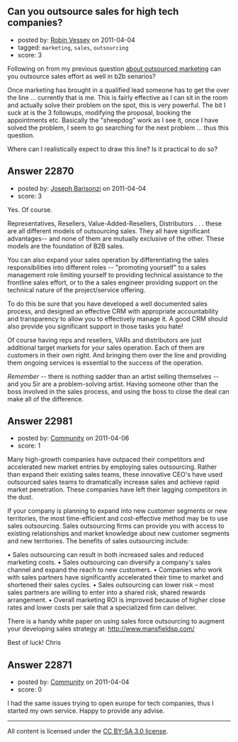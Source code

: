 ## Can you outsource sales for high tech companies?

- posted by: [Robin Vessey](https://stackexchange.com/users/-1/984-robin-vessey) on 2011-04-04
- tagged: `marketing`, `sales`, `outsourcing`
- score: 3

Following on from my previous question [about outsourced marketing][1] can you outsource sales effort as well in b2b senarios? 

Once marketing has brought in a qualified lead someone has to get the over the line ... currently that is me. This is fairly effective as I can sit in the room and actually solve their problem on the spot, this is very powerful. The bit I suck at is the 3 followups, modifying the proposal, booking the appointments etc. Basically the "sheepdog" work as I see it, once I have solved the problem, I seem to go searching for the next problem ... thus this question.

Where can I realistically expect to draw this line? Is it practical to do so?


  [1]: http://answers.onstartups.com/questions/22724/can-you-really-outsource-marketing-of-a-high-tech-company


## Answer 22870

- posted by: [Joseph Barisonzi](https://stackexchange.com/users/-1/8791-joseph-barisonzi) on 2011-04-04
- score: 3

Yes. Of course. 

Representatives, Resellers, Value-Added-Resellers, Distributors . . . these are all different models of outsourcing sales. They all have significant advantages-- and none of them are mutually exclusive of the other. These models are the foundation of B2B sales.  

You can also expand your sales operation by differentiating the sales responsibilities into different roles -- "promoting yourself" to a sales management role limiting yourself to providing technical assistance to the frontline sales effort, or to the a sales engineer providing support on the technical nature of the project/service offering. 

To do this be sure that you have developed a well documented sales process, and designed an effective CRM with appropriate accountability and transparency to allow you to effectively manage it. A good CRM should also provide you significant support in those tasks you hate! 

Of course having reps and resellers, VARs and distributors are just additional target markets for your sales operation. Each of them are customers in their own right. And bringing them over the line and providing them ongoing services is essential to the success of the operation. 

*Remember* -- there is nothing sadder than an artist selling themselves -- and you Sir are a problem-solving artist. Having someone other than the boss involved in the sales process, and using the boss to close the deal can make all of the difference.  


## Answer 22981

- posted by: [Community](https://stackexchange.com/users/-1/-1-community) on 2011-04-06
- score: 1

Many high-growth companies have outpaced their competitors and accelerated new market entries by employing sales outsourcing. Rather than expand their existing sales teams, these innovative CEO's have used outsourced sales teams to dramatically increase sales and achieve rapid market penetration. These companies have left their lagging competitors in the dust. 

If your company is planning to expand into new customer segments or new territories, the most time-efficient and cost-effective method may be to use sales outsourcing. Sales outsourcing firms can provide you with access to existing relationships and market knowledge about new customer segments and new territories. The benefits of sales outsourcing include: 
  
• Sales outsourcing can result in both increased sales and reduced marketing costs.
• Sales outsourcing can diversify a company's sales channel and expand the reach to new customers.
• Companies who work with sales partners have significantly accelerated their time to market and shortened their sales cycles.
• Sales outsourcing can lower risk – most sales partners are willing to enter into a shared risk, shared rewards arrangement.
• Overall marketing ROI is improved because of higher close rates and lower costs per sale that a specialized firm can deliver.

There is a handy white paper on using sales force outsourcing to augment your developing sales strategy at:  http://www.mansfieldsp.com/   

Best of luck!
Chris



## Answer 22871

- posted by: [Community](https://stackexchange.com/users/-1/-1-community) on 2011-04-04
- score: 0

I had the same issues trying to open europe for tech companies, thus I started my own service. Happy to provide any advise. 




---

All content is licensed under the [CC BY-SA 3.0 license](https://creativecommons.org/licenses/by-sa/3.0/).

